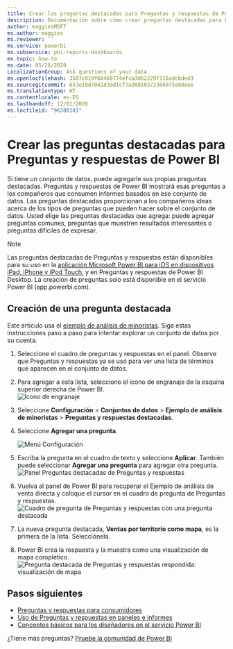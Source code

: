 ```yaml
---
title: Crear las preguntas destacadas para Preguntas y respuestas de Power BI
description: Documentación sobre cómo crear preguntas destacadas para Preguntas y respuestas de Power BI.
author: maggiesMSFT
ms.author: maggies
ms.reviewer: ''
ms.service: powerbi
ms.subservice: pbi-reports-dashboards
ms.topic: how-to
ms.date: 05/26/2020
LocalizationGroup: Ask questions of your data
ms.openlocfilehash: 3587c019f6b460774efca3db2229f315adcbded3
ms.sourcegitcommit: 653e18d7041d3dd1cf7a38010372366975a98eae
ms.translationtype: HT
ms.contentlocale: es-ES
ms.lasthandoff: 12/01/2020
ms.locfileid: "96388181"
---
```

# <a name="create-featured-questions-for-power-bi-qa"></a>Crear las preguntas destacadas para Preguntas y respuestas de Power BI
Si tiene un conjunto de datos, puede agregarle sus propias preguntas destacadas. Preguntas y respuestas de Power BI mostrará esas preguntas a los compañeros que consumen informes basados en ese conjunto de datos.  Las preguntas destacadas proporcionan a los compañeros ideas acerca de los tipos de preguntas que pueden hacer sobre el conjunto de datos. Usted elige las preguntas destacadas que agrega: puede agregar preguntas comunes, preguntas que muestren resultados interesantes o preguntas difíciles de expresar.


> [!NOTE]
> Las preguntas destacadas de Preguntas y respuestas están disponibles para su uso en la [aplicación Microsoft Power BI para iOS en dispositivos iPad, iPhone y iPod Touch](../consumer/mobile/mobile-apps-ios-qna.md), y en Preguntas y respuestas de Power BI Desktop. La creación de preguntas solo está disponible en el servicio Power BI (app.powerbi.com).
> 

## <a name="create-a-featured-question"></a>Creación de una pregunta destacada

Este artículo usa el [ejemplo de análisis de minoristas](sample-datasets.md). Siga estas instrucciones paso a paso para intentar explorar un conjunto de datos por su cuenta.

1. Seleccione el cuadro de preguntas y respuestas en el panel.   Observe que Preguntas y respuestas ya se usó para ver una lista de términos que aparecen en el conjunto de datos.
2. Para agregar a esta lista, seleccione el icono de engranaje de la esquina superior derecha de Power BI.  
   ![Icono de engranaje](media/service-q-and-a-create-featured-questions/pbi_gearicon2.jpg)
3. Seleccione **Configuración** &gt; **Conjuntos de datos** &gt; **Ejemplo de análisis de minoristas** &gt; **Preguntas y respuestas destacadas**.  
4. Seleccione **Agregar una pregunta**.
   
   ![Menú Configuración](media/service-q-and-a-create-featured-questions/power-bi-settings.png)
5. Escriba la pregunta en el cuadro de texto y seleccione **Aplicar**.   También puede seleccionar **Agregar una pregunta** para agregar otra pregunta.  
   ![Panel Preguntas destacadas de Preguntas y respuestas](media/service-q-and-a-create-featured-questions/power-bi-type-featured-question.png)
6. Vuelva al panel de Power BI para recuperar el Ejemplo de análisis de venta directa y coloque el cursor en el cuadro de pregunta de Preguntas y respuestas.   
   ![Cuadro de pregunta de Preguntas y respuestas con una pregunta destacada](media/service-q-and-a-create-featured-questions/power-bi-qna-featured-question-to-start.png)
7. La nueva pregunta destacada, **Ventas por territorio como mapa**, es la primera de la lista. Selecciónela.  
8. Power BI crea la respuesta y la muestra como una visualización de mapa coroplético.  
   ![Pregunta destacada de Preguntas y respuestas respondida: visualización de mapa](media/service-q-and-a-create-featured-questions/power-bi-qna-featured-question.png)

## <a name="next-steps"></a>Pasos siguientes

- [Preguntas y respuestas para consumidores](../consumer/end-user-q-and-a.md)  
- [Uso de Preguntas y respuestas en paneles e informes](power-bi-tutorial-q-and-a.md)  
- [Conceptos básicos para los diseñadores en el servicio Power BI](../fundamentals/service-basic-concepts.md)  

¿Tiene más preguntas? [Pruebe la comunidad de Power BI](https://community.powerbi.com/)
